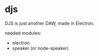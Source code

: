 # djs
DJS is just another DAW, made in Electron.

needed modules:
* electron
* speaker (or node-speaker)
